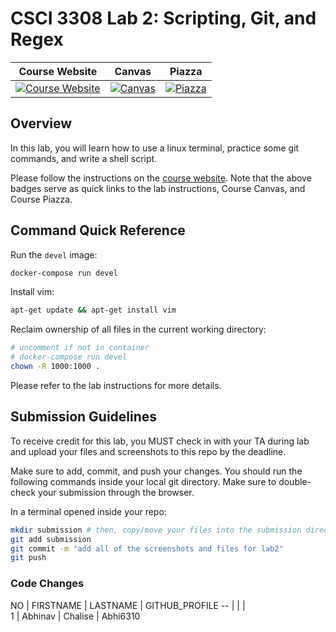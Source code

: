 # CSCI 3308 Lab 2: Scripting, Git, and Regex

|                                                Course Website                                                 |                                                   Canvas                                                    |                                              Piazza                                               |
| :-----------------------------------------------------------------------------------------------------------: | :---------------------------------------------------------------------------------------------------------: | :-----------------------------------------------------------------------------------------------: |
| [![Course Website](https://img.shields.io/badge/Labs-Lab2-0A4D99)](https://csci3308.pages.dev/docs/labs/lab2) | [![Canvas](https://img.shields.io/badge/Canvas-CSCI3308-CFB87C)](https://canvas.colorado.edu/courses/110498) | [![Piazza](https://img.shields.io/badge/-Piazza-3e7aab)](https://piazza.com/class/m0agkuig4k6v4) |

## Overview

In this lab, you will learn how to use a linux terminal, practice some git commands, and write a shell script.

Please follow the instructions on the [course website](https://csci3308.pages.dev/docs/labs/lab2). Note that the above badges serve as quick links to the lab instructions, Course Canvas, and Course Piazza.

## Command Quick Reference

Run the `devel` image:

```bash
docker-compose run devel
```

Install vim:

```bash
apt-get update && apt-get install vim
```

Reclaim ownership of all files in the current working directory:

```bash
# uncomment if not in container
# docker-compose run devel
chown -R 1000:1000 .
```

Please refer to the lab instructions for more details.

## Submission Guidelines

To receive credit for this lab, you MUST check in with your TA during lab and upload your files and screenshots to this repo by the deadline.

Make sure to add, commit, and push your changes. You should run the following commands inside your local git directory. Make sure to double-check your submission through the browser.

In a terminal opened inside your repo:

```bash
mkdir submission # then, copy/move your files into the submission directory
git add submission
git commit -m "add all of the screenshots and files for lab2"
git push
```

### Code Changes

NO  | FIRSTNAME | LASTNAME | GITHUB_PROFILE
--  |           |          |    
1   | Abhinav   | Chalise  | Abhi6310
